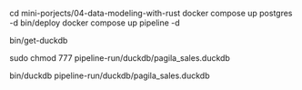 cd mini-porjects/04-data-modeling-with-rust
docker compose up postgres -d
bin/deploy
docker compose up pipeline -d

bin/get-duckdb

sudo chmod 777 pipeline-run/duckdb/pagila_sales.duckdb 

bin/duckdb pipeline-run/duckdb/pagila_sales.duckdb

